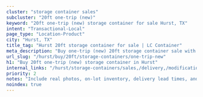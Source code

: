 ```yaml
---
cluster: "storage container sales"
subcluster: "20ft one-trip (new)"
keyword: "20ft one-trip (new) storage container for sale Hurst, TX"
intent: "Transactional-Local"
page_type: "Location-Product"
city: "Hurst, TX"
title_tag: "Hurst 20ft storage container for sale | LC Container"
meta_description: "Buy one-trip (new) 20ft storage container sale with local delivery in Hurst, TX. LC Container — local Since 2003. Request a fast quote today."
url_slug: "/hurst/buy/20ft/storage-containers/one-trip-new"
h1: "Buy 20ft one-trip (new) storage container in Hurst"
internal_links: "/hurst/storage-containers/sales,/delivery,/modifications"
priority: 2
notes: "Include real photos, on-lot inventory, delivery lead times, and financing info."
noindex: true
---
```


<!-- TODO: Add unique city/inventory copy, images, and internal links here. -->
